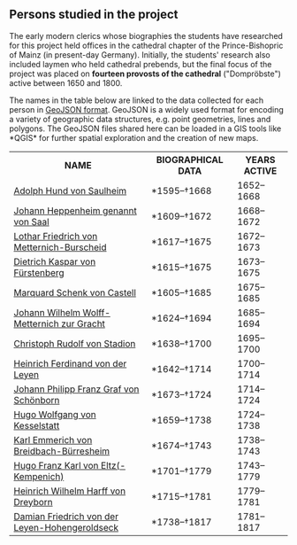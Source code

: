 
<h2>Persons studied in the project</h2>

<p>The early modern clerics whose biographies the students have researched for this project held offices in the cathedral chapter of the Prince-Bishopric of Mainz (in present-day Germany). Initially, the students' research also included laymen who held cathedral prebends, but the final focus of the project was placed on <strong>fourteen provosts of the cathedral</strong> ("Dompröbste") active between 1650 and 1800.</p>
<p>The names in the table below are linked to the data collected for each person in <a href="https://geojson.org/">GeoJSON format</a>. GeoJSON is a widely used format for encoding a variety of geographic data structures, e.g. point geometries, lines and polygons. The GeoJSON files shared here can be loaded in a GIS tools like *QGIS* for further spatial exploration and the creation of new maps.</p>

 <table width="90%">
  <tr>
    <th>NAME</th>
    <th>BIOGRAPHICAL DATA</th>
    <th>YEARS ACTIVE</th>
  </tr>
  <tr>
   <td><a href="./GeoJSON layers/Adolph Hund von Saulheim.geojson">Adolph Hund von Saulheim</a></td>
    <td>*1595–†1668</td>
    <td>1652–1668</td>
  </tr>
  <tr>
    <td><a href="./GeoJSON layers/Johann Heppenheim genannt von Saal.geojson">Johann Heppenheim genannt von Saal</a></td>
    <td>*1609–†1672</td>
    <td>1668–1672</td>
  </tr>
   <tr>
    <td><a href="./GeoJSON layers/Lothar Friedrich von Metternich-Burscheid.geojson">Lothar Friedrich von Metternich-Burscheid</a></td>
    <td>*1617–†1675</td>
    <td>1672–1673</td>
  </tr>
   <tr>
    <td><a href="./GeoJSON layers/Dietrich Kaspar von Fürstenberg.geojson">Dietrich Kaspar von Fürstenberg</a></td>
    <td>*1615–†1675</td>
    <td>1673–1675</td>
  </tr>
   <tr>
    <td><a href="./GeoJSON layers/Marquard Schenk von Castell.geojson">Marquard Schenk von Castell</a></td>
    <td>*1605–†1685</td>
    <td>1675–1685</td>
  </tr>
   <tr>
    <td><a href="./GeoJSON layers/Johann Wilhelm Wolff-Metternich zur Gracht.geojson">Johann Wilhelm Wolff-Metternich zur Gracht</a></td>
    <td>*1624–†1694</td>
    <td>1685–1694</td>
  </tr>
   <tr>
    <td><a href="./GeoJSON layers/Christoph Rudolf von Stadion.geojson">Christoph Rudolf von Stadion</a></td>
    <td>*1638–†1700</td>
    <td>1695–1700</td>
  </tr>
   <tr>
    <td><a href="./GeoJSON layers/Heinrich Ferdinand von der Leyen.geojson">Heinrich Ferdinand von der Leyen</a></td>
    <td>*1642–†1714</td>
    <td>1700–1714</td>
  </tr>
   <tr>
    <td><a href="./GeoJSON layers/Johann Philipp Franz Graf von Schönborn.geojson">Johann Philipp Franz Graf von Schönborn</a></td>
    <td>*1673–†1724</td>
    <td>1714–1724</td>
  </tr>
   <tr>
    <td><a href="./GeoJSON layers/Hugo Wolfgang von Kesselstatt.geojson">Hugo Wolfgang von Kesselstatt</a></td>
    <td>*1659–†1738</td>
    <td>1724–1738</td>
  </tr>
   <tr>
    <td><a href="./GeoJSON layers/Karl Emmerich von Breidbach-Bürresheim.geojson">Karl Emmerich von Breidbach-Bürresheim</a></td>
    <td>*1674–†1743</td>
    <td>1738–1743</td>
  </tr>
   <tr>
    <td><a href="./GeoJSON layers/Hugo Franz Karl von Eltz(-Kempenich).geojson">Hugo Franz Karl von Eltz(-Kempenich)</a></td>
    <td>*1701–†1779</td>
    <td>1743–1779</td>
  </tr> <tr>
    <td><a href="./GeoJSON layers/Heinrich Wilhelm Harff von Dreyborn.geojson">Heinrich Wilhelm Harff von Dreyborn</a></td>
    <td>*1715–†1781</td>
    <td>1779–1781</td>
  </tr>
   <tr>
    <td><a href="./GeoJSON layers/Damian Friedrich von der Leyen-Hohengeroldseck.geojson">Damian Friedrich von der Leyen-Hohengeroldseck</a></td>
    <td>*1738–†1817</td>
    <td>1781–1817</td>
  </tr>
</table> 



